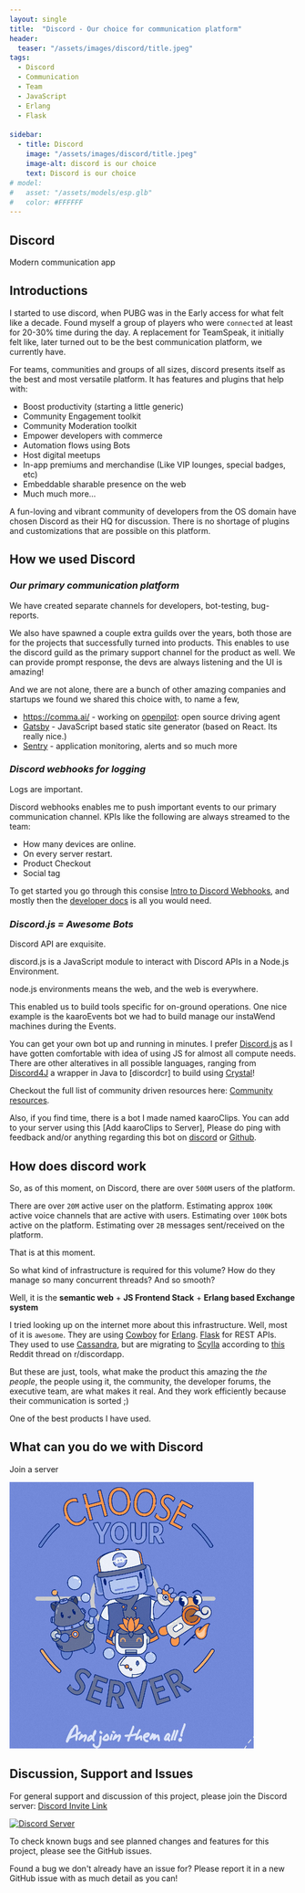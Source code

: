 ```yaml
---
layout: single
title:  "Discord - Our choice for communication platform"
header:
  teaser: "/assets/images/discord/title.jpeg"
tags:
  - Discord
  - Communication
  - Team
  - JavaScript
  - Erlang
  - Flask
  
sidebar:
  - title: Discord
    image: "/assets/images/discord/title.jpeg"
    image-alt: discord is our choice
    text: Discord is our choice
# model:
#   asset: "/assets/models/esp.glb"
#   color: #FFFFFF
---
```


## Discord
Modern communication app

## Introductions
I started to use discord, when PUBG was in the Early access for what felt like a decade. Found myself a group of players who were `connected` at least for 20-30% time during the day. A replacement for TeamSpeak, it initially felt like, later turned out to be the best communication platform, we currently have.

For teams, communities and groups of all sizes, discord presents itself as the best and most versatile platform. 
It has features and plugins that help with:
* Boost productivity (starting a little generic)
* Community Engagement toolkit
* Community Moderation toolkit
* Empower developers with commerce
* Automation flows using Bots
* Host digital meetups
* In-app premiums and merchandise (Like VIP lounges, special badges, etc)
* Embeddable sharable presence on the web
* Much much more...


A fun-loving and vibrant community of developers from the OS domain have chosen Discord as their HQ for discussion. There is no shortage of plugins and customizations that are possible on this platform.


## How we used Discord
### *Our primary communication platform*
We have created separate channels for developers, bot-testing, bug-reports.

We also have spawned a couple extra guilds over the years, both those are for the projects that successfully turned into products.
This enables to use the discord guild as the primary support channel for the product as well. We can provide prompt response, the devs are always listening and the UI is amazing!

And we are not alone, there are a bunch of other amazing companies and startups we found we shared this choice with, to name a few,
* https://comma.ai/ - working on [openpilot](https://github.com/commaai/openpilot): open source driving agent 
* [Gatsby](https://www.gatsbyjs.org/) - JavaScript based static site generator (based on React. Its really nice.)
* [Sentry](https://sentry.io/welcome/) - application monitoring, alerts and so much more

### *Discord webhooks for logging*
Logs are important. 

Discord webhooks enables me to push important events to our primary communication channel. 
KPIs like the following are always streamed to the team: 
* How many devices are online.
* On every server restart.
* Product Checkout
* Social tag

To get started you go through this consise [Intro to Discord Webhooks](https://support.discordapp.com/hc/en-us/articles/228383668-Intro-to-Webhooks), and mostly then the [developer docs](https://discordapp.com/developers/docs/resources/webhook) is all you would need.

### *Discord.js = Awesome Bots*
Discord API are exquisite.

discord.js is a JavaScript module to interact with Discord APIs in a Node.js Environment.

node.js environments means the web, and the web is everywhere.

This enabled us to build tools specific for on-ground operations. One nice example is the kaaroEvents bot we had to build manage our instaWend machines during the Events.

You can get your own bot up and running in minutes. I prefer [Discord.js](https://discordjs.guide/) as I have gotten comfortable with idea of using JS for almost all compute needs.
There are other alteratives in all possible languages, ranging from [Discord4J](https://discord4j.com/) a wrapper in Java to [discordcr] to build using [Crystal](https://crystal-lang.org/)!

Checkout the full list of community driven resources here: [Community resources](https://discordapp.com/developers/docs/topics/community-resources).


Also, if you find time, there is a bot I made named kaaroClips. You can add to your server using this [Add kaaroClips to Server], Please do ping with feedback and/or anything regarding this bot on [discord](https://discord.gg/B2cERQ5) or [Github](https://github.com/karx/discord-kClips).


## How does discord work
So, as of this moment, on Discord, there are over `500M` users of the platform.

There are over `20M` active user on the platform.
Estimating approx `100K` active voice channels that are active with users.
Estimating over `100K` bots active on the platform.
Estimating over `2B` messages sent/received on the platform.

That is at this moment.

So what kind of infrastructure is required for this volume?
How do they manage so many concurrent threads?
And so smooth?

Well, it is the **semantic web** + **JS Frontend Stack** + **Erlang based Exchange system**

I tried looking up on the internet more about this infrastructure.
Well, most of it is `awesome`.
They are using [Cowboy](https://github.com/ninenines/cowboy) for [Erlang](https://www.erlang.org/).
[Flask](https://www.palletsprojects.com/p/flask/) for REST APIs.
They used to use [Cassandra](http://cassandra.apache.org/), but are migrating to [Scylla](https://www.scylladb.com/) according to [this](https://www.reddit.com/r/discordapp/comments/ewz9rf/discords_switch_from_cassandra/) Reddit thread on r/discordapp.

But these are just, tools, what make the product this amazing the *the people*, the people using it, the community, the developer forums, the executive team, are what makes it real.
And they work efficiently because their communication is sorted ;)

One of the best products I have used.

## What can you do we with Discord
Join a server


![Join a server](/assets/images/discord/server.png)

## Discussion, Support and Issues
For general support and discussion of this project, please join the Discord server: [Discord Invite Link](https://discord.gg/B2cERQ5)

[![Discord Server](https://discordapp.com/api/guilds/552881714196774953/widget.png?style=banner2)](https://discord.gg/B2cERQ5)

To check known bugs and see planned changes and features for this project, please see the GitHub issues.

Found a bug we don't already have an issue for? Please report it in a new GitHub issue with as much detail as you can!
